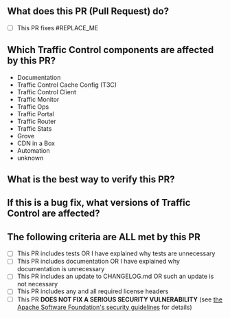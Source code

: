 <!--
************ STOP!! ************
If this Pull Request is intended to fix a security vulnerability, DO NOT submit it! Instead, contact
the Apache Traffic Control Security Team at security@trafficcontrol.apache.org and follow the
guidelines at https://apache.org/security regarding vulnerability disclosure.
-->
## What does this PR (Pull Request) do?
- [ ] This PR fixes #REPLACE_ME
<!-- Or you can say
- [x] This PR is not related to any Issue

A description of your PR goes here ↓ -->


## Which Traffic Control components are affected by this PR?
<!-- Please delete all components from this list that are NOT affected by this
Pull Request. Also, feel free to add the name of a tool or script that is
affected but not on the list.

Additionally, if this Pull Request does NOT affect documentation, please
explain why documentation is not required. -->

- Documentation <!-- If this Pull Request does NOT affect documentation, please explain why. -->
- Traffic Control Cache Config (T3C)
- Traffic Control Client <!-- Please specify which (Python, Go, or Java) -->
- Traffic Monitor
- Traffic Ops
- Traffic Portal
- Traffic Router
- Traffic Stats
- Grove
- CDN in a Box
- Automation <!-- Please specify which (GitHub Actions, Docker images, Ansible Roles, etc.) -->
- unknown

## What is the best way to verify this PR?
<!-- Please include here ALL the steps necessary to test your Pull Request. If
it includes tests (and most should), outline here the steps needed to run the
tests. If not, lay out the manual testing procedure and please explain why
tests are unnecessary for this Pull Request. -->

## If this is a bug fix, what versions of Traffic Control are affected?
<!-- If this PR fixes a bug, please list here all of the affected versions - to
the best of your knowledge. It's also pretty helpful to include a commit hash
of where 'master' is at the time this PR is opened (if it affects master),
because what 'master' means will change over time. For example, if this PR
fixes a bug that's present in master (at commit hash '1df853c8'), in v4.0.0,
and in the current 4.0.1 Release candidate (e.g. RC1), then this list would
look like:

- master (1df853c8)
- 4.0.0
- 4.0.1 (RC1)

If you don't know what other versions might have this bug, AND don't know how
to find the commit hash of 'master', then feel free to leave this section
blank (or, preferably, delete it entirely).
 -->


## The following criteria are ALL met by this PR
<!-- Check the boxes to signify that the associated statement is true. To
"check a box", replace the space inside of the square brackets with an 'x'.
e.g.

- [ x] <- Wrong
- [x ] <- Wrong
- [] <- Wrong
- [*] <- Wrong
- [x] <- Correct!

-->

- [ ] This PR includes tests OR I have explained why tests are unnecessary
- [ ] This PR includes documentation OR I have explained why documentation is unnecessary
- [ ] This PR includes an update to CHANGELOG.md OR such an update is not necessary
- [ ] This PR includes any and all required license headers
- [ ] This PR **DOES NOT FIX A SERIOUS SECURITY VULNERABILITY** (see [the Apache Software Foundation's security guidelines](https://apache.org/security) for details)

<!--
Licensed to the Apache Software Foundation (ASF) under one
or more contributor license agreements.  See the NOTICE file
distributed with this work for additional information
regarding copyright ownership.  The ASF licenses this file
to you under the Apache License, Version 2.0 (the
"License"); you may not use this file except in compliance
with the License.  You may obtain a copy of the License at

    http://www.apache.org/licenses/LICENSE-2.0

Unless required by applicable law or agreed to in writing,
software distributed under the License is distributed on an
"AS IS" BASIS, WITHOUT WARRANTIES OR CONDITIONS OF ANY
KIND, either express or implied.  See the License for the
specific language governing permissions and limitations
under the License.
-->
